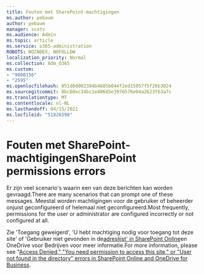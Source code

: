 ```yaml
---
title: Fouten met SharePoint-machtigingen
ms.author: pebaum
author: pebaum
manager: scotv
ms.audience: Admin
ms.topic: article
ms.service: o365-administration
ROBOTS: NOINDEX, NOFOLLOW
localization_priority: Normal
ms.collection: Adm_O365
ms.custom:
- "9000156"
- "2595"
ms.openlocfilehash: 051d0d002394b4685b044f2ed15057f5f26b3024
ms.sourcegitcommit: 8bc60ec34bc1e40685e3976576e04a2623f63a7c
ms.translationtype: MT
ms.contentlocale: nl-NL
ms.lasthandoff: 04/15/2021
ms.locfileid: "51826590"
---
```

# <a name="sharepoint-permissions-errors"></a><span data-ttu-id="1abb3-102">Fouten met SharePoint-machtigingen</span><span class="sxs-lookup"><span data-stu-id="1abb3-102">SharePoint permissions errors</span></span>

<span data-ttu-id="1abb3-103">Er zijn veel scenario's waarin een van deze berichten kan worden gevraagd.</span><span class="sxs-lookup"><span data-stu-id="1abb3-103">There are many scenarios that can prompt one of these messages.</span></span> <span data-ttu-id="1abb3-104">Meestal worden machtigingen voor de gebruiker of beheerder onjuist geconfigureerd of helemaal niet geconfigureerd.</span><span class="sxs-lookup"><span data-stu-id="1abb3-104">Most frequently, permissions for the user or administrator are configured incorrectly or not configured at all.</span></span> 

<span data-ttu-id="1abb3-105">Zie 'Toegang geweigerd', 'U hebt machtiging nodig voor toegang tot deze site' of 'Gebruiker niet gevonden in de[adreslijst' in SharePoint Online](https://docs.microsoft.com/sharepoint/support/administration/access-denied-or-need-permission-error-sharepoint-online-or-onedrive-for-business)en OneDrive voor Bedrijven voor meer informatie.</span><span class="sxs-lookup"><span data-stu-id="1abb3-105">For more information, please see "[Access Denied," "You need permission to access this site," or "User not found in the directory" errors in SharePoint Online and OneDrive for Business](https://docs.microsoft.com/sharepoint/support/administration/access-denied-or-need-permission-error-sharepoint-online-or-onedrive-for-business).</span></span>
